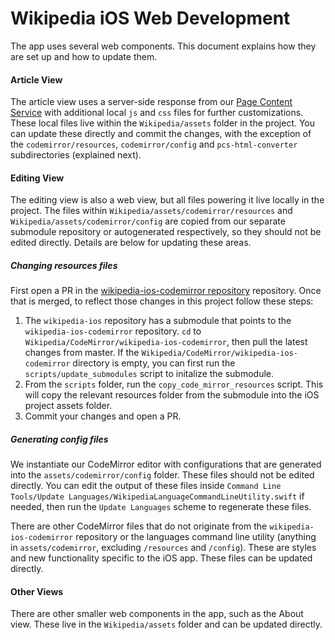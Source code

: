 # Wikipedia iOS Web Development

The app uses several web components. This document explains how they are set up and how to update them. 

#### Article View
The article view uses a server-side response from our [Page Content Service](https://www.mediawiki.org/wiki/Page_Content_Service#/page/mobile-html) with additional local `js` and `css` files for further customizations. These local files live within the `Wikipedia/assets` folder in the project. You can update these directly and commit the changes, with the exception of the `codemirror/resources`, `codemirror/config` and `pcs-html-converter` subdirectories (explained next).

#### Editing View

The editing view is also a web view, but all files powering it live locally in the project. The files within `Wikipedia/assets/codemirror/resources` and `Wikipedia/assets/codemirror/config` are copied from our separate submodule repository or autogenerated respectively, so they should not be edited directly. Details are below for updating these areas. 

##### Changing resources files

First open a PR in the [wikipedia-ios-codemirror repository](https://github.com/wikimedia/wikipedia-ios-codemirror) repository. Once that is merged, to reflect those changes in this project follow these steps:

1. The `wikipedia-ios` repository has a submodule that points to the `wikipedia-ios-codemirror` repository. `cd` to `Wikipedia/CodeMirror/wikipedia-ios-codemirror`, then pull the latest changes from master. If the `Wikipedia/CodeMirror/wikipedia-ios-codemirror` directory is empty, you can first run the `scripts/update_submodules` script to initalize the submodule.
2. From the `scripts` folder, run the `copy_code_mirror_resources` script. This will copy the relevant resources folder from the submodule into the iOS project assets folder.
3. Commit your changes and open a PR.

##### Generating config files
We instantiate our CodeMirror editor with configurations that are generated into the `assets/codemirror/config` folder. These files should not be edited directly. You can edit the output of these files inside `Command Line Tools/Update Languages/WikipediaLanguageCommandLineUtility.swift` if needed, then run the `Update Languages` scheme to regenerate these files.

There are other CodeMirror files that do not originate from the `wikipedia-ios-codemirror` repository or the languages command line utility (anything in `assets/codemirror`, excluding `/resources` and `/config`). These are styles and new functionality specific to the iOS app. These files can be updated directly. 

#### Other Views
There are other smaller web components in the app, such as the About view. These live in the `Wikipedia/assets` folder and can be updated directly. 

